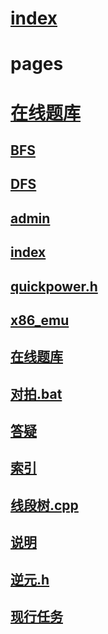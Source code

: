 # [index](/index.html)
# pages
# [在线题库](//markdown//在线题库.html)
## [BFS](index.html?page=BFS.md)
## [DFS](index.html?page=DFS.md)
## [admin](index.html?page=admin.html)
## [index](index.html?page=index.md)
## [quickpower.h](index.html?page=quickpower.h)
## [x86_emu](index.html?page=x86_emu.md)
## [在线题库](index.html?page=在线题库.html)
## [对拍.bat](index.html?page=对拍.bat)
## [答疑](index.html?page=答疑.md)
## [索引](index.html?page=索引.md)
## [线段树.cpp](index.html?page=线段树.cpp)
## [说明](index.html?page=说明.md)
## [逆元.h](index.html?page=逆元.h)
## [现行任务](index.html?page=现行任务.md)
